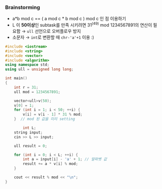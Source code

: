 ### Brainstorming
- a*b mod c == ( a mod c * b mod c ) mod c 인 점 이용하기
- L 이 **50이상**인 subtask를 만족 시키려면 $31^(49)$ mod 1234567891의 연산이 필요함
  &rarr; `ull` 선언으로 오버플로우 방지
- 소문자 &rarr; `int`로 변환할 때 `chr-'a'+1` 이용 :)


```cpp
#include <iostream>
#include <string>
#include <vector>
#include <algorithm>
using namespace std;
using ull = unsigned long long;

int main()
{
    int r = 31;
    ull mod = 1234567891;

    vector<ull>v(50);
    v[0] = 1;
    for (int i = 1; i < 50; ++i) {
        v[i] = v[i - 1] * 31 % mod;
    }  // mod 된 값을 미리 setting

        int L;
    string input;
    cin >> L >> input;

    ull result = 0;

    for (int i = 0; i < L; ++i) {
        int a = input[i] - 'a' + 1; // 알파벳 값
        result += a * v[i] % mod;
    }

    cout << result % mod << "\n";
}
```

